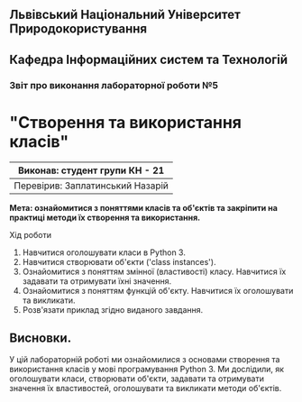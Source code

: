 ## Львівський Національний Університет Природокористування

## Кафедра Інформаційних систем та Технологій

### Звіт про виконання лабораторної роботи №5

# "Створення та використання класів"

| Виконав: студент групи КН - 21   |
| -------------------------------- |
| Перевірив: Заплатинський Назарій |

**Мета: ознайомитися з поняттями класів та об'єктів та закріпити на практиці методи їх створення та використання.**

Хід роботи

1. Навчитися оголошувати класи в Python 3.
2. Навчитися створювати об'єкти ('class instances').
3. Ознайомитися з поняттям змінної (властивості) класу. Навчитися їх задавати та отримувати їхні значення.
4. Ознайомитися з поняттям функцій об'єкту. Навчитися їх оголошувати
   та викликати.
5. Розв'язати приклад згідно виданого завдання.

## Висновки.

У цій лабораторній роботі ми ознайомилися з основами створення та використання класів у мові програмування Python 3. Ми дослідили, як оголошувати класи, створювати об'єкти, задавати та отримувати значення їх властивостей, оголошувати та викликати методи об'єктів.
